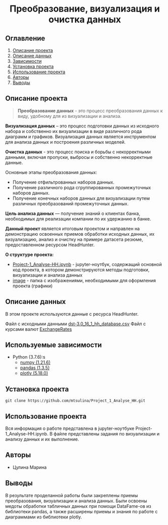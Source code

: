 # <center> Преобразование, визуализация и очистка данных </center>
## Оглавление
1. [Описание проекта](#Описание-проекта)
2. [Описание данных](#Описание-данных)
3. [Зависимости](#Используемые-зависимости)
4. [Установка проекта](#Установка-проекта)
5. [Использование проекта](#Использование-проекта)
6. [Авторы](#Авторы)
7. [Выводы](#Выводы)

## Описание проекта

>**Преобразование данных** - это процесс преобразования данных к виду, удобному для из визуализации и анализа.

**Визуализация данных** – это процесс подготовки данных из исходного набора и собственно их визуализации в виде различного рода диаграмм и графиков. Визуализация данных является инструментом для анализа данных и построения различных моделей.

**Очистка данных** - это процесс поиска и борьбы с некорректными данными, включая пропуски, выбросы и собственно некорректные данные.


Основные этапы преобразования данных:
* Получение отфильтрованных наборов данных.
* Получение различного рода сгруппированных промежуточных наборов данных.
* Получение конечных наборов данных для визуализации путем различных преобразований промежуточных данных.

**Цель анализа данных** — получение знаний о клиентах банка, необходимых для реализации компании по их удержанию в банке.

**Данный проект** является итоговым проектом и направлен на демонстрацию освоенных приемов обработки исходных данных, их визуализацию, анализ и очистку на примере датасета резюме, предоставленном ресурсом HeadHunter.

**О структуре проекта:**
* [Project-1_Analyse-HH.ipynb](./Project-1_Analyse-HH.ipynb) - jupyter-ноутбук, содержащий основной код проекта, в котором демонстрируются методы подготовки, визуализации и анализа данных
* [image](./image) - папка с изображениями, необходимыми для оформления проекта (графики)


## Описание данных
В этом проекте используются данные с ресурса HeadHunter.

Файл с исходными данными [dst-3.0_16_1_hh_database.csv](https://drive.google.com/file/d/1x8SnaiShHrx69qi8shSumrgGukfAOWok/view?usp=sharing)
Файл с курсами валют [ExchangeRates](https://drive.google.com/file/d/14v3hKxNwKxYYaCixNlM9RBg9TjApfmg_/view?usp=sharing)

## Используемые зависимости
* Python (3.7.6):s
    * [numpy (1.21.6)](https://numpy.org)
    * [pandas (1.3.5)](https://pandas.pydata.org)
    * [plotly (5.18.0)](https://plotly.com)
    
## Установка проекта

```
git clone https://github.com/mtsulina/Project_1_Analyse_HH.git
```

## Использование проекта
Вся информация о работе представлена в jupyter-ноутбуке Project-1_Analyse-HH.ipynb. В файле представлены задания по визуализации и анализу данных и их выполнение.

## Авторы

* Цулина Марина

## Выводы

В результате проделанной работы были закреплены приемы преобразования, визуализации и анализа данных. Были освоены медоты обработки табличных данных при помощи DataFame-ов из библиотеки pandas, а также расширены приемы и знания по работе с диаграммами из библиотеки plotly.


